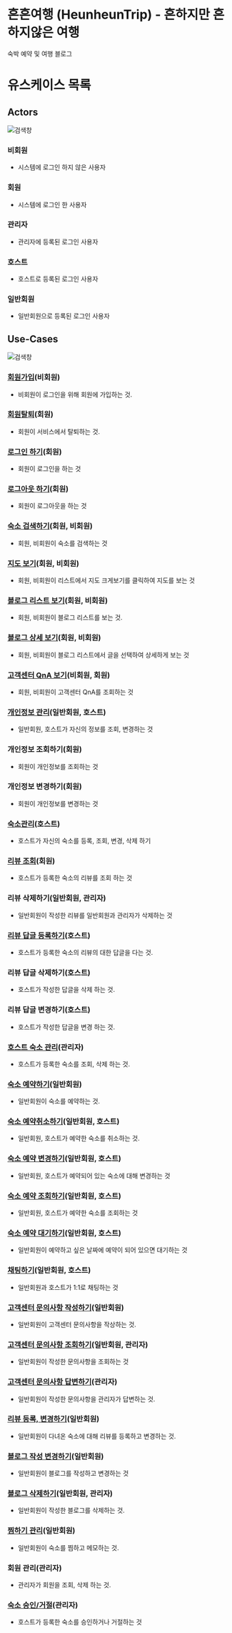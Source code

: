 # 흔흔여행 (HeunheunTrip) - 흔하지만 흔하지않은 여행
숙박 예약 및 여행 블로그

# 유스케이스 목록

## Actors
![검색창](../use-case/diagram/actors.jpg)

### 비회원
- 시스템에 로그인 하지 않은 사용자

### 회원
- 시스템에 로그인 한 사용자

### 관리자
- 관리자에 등록된 로그인 사용자

### 호스트
- 호스트로 등록된 로그인 사용자

### 일반회원
- 일반회원으로 등록된 로그인 사용자

## Use-Cases
![검색창](../use-case/diagram/usecases.jpeg)

### [회원가입](./lyu/회원가입.md)(비회원)
- 비회원이 로그인을 위해 회원에 가입하는 것.

### [회원탈퇴](./lyu/개인정보관리.md)(회원)
- 회원이 서비스에서 탈퇴하는 것.

### [로그인 하기](./lyu/로그인.md)(회원)
- 회원이 로그인을 하는 것

### [로그아웃 하기](./lyu/로그아웃.md)(회원)
- 회원이 로그아웃을 하는 것

### [숙소 검색하기](./byungjun/uc001-search.md)(회원, 비회원)
- 회원, 비회원이 숙소를 검색하는 것

### [지도 보기](./byungjun/uc002-viewMap.md)(회원, 비회원)
- 회원, 비회원이 리스트에서 지도 크게보기를 클릭하여 지도를 보는 것

### [블로그 리스트 보기](./minhee/06-bloglist.md)(회원, 비회원)
- 회원, 비회원이 블로그 리스트를 보는 것.

### [블로그 상세 보기](./minhee/07-blogdetail.md)(회원, 비회원)
- 회원, 비회원이 블로그 리스트에서 글을 선택하여 상세하게 보는 것

### [고객센터 QnA 보기](./minhee/01-Q&Aview.md)(비회원, 회원)
- 회원, 비회원이 고객센터 QnA를 조회하는 것

### [개인정보 관리](./lyu/개인정보관리.md)(일반회원, 호스트)
- 일반회원, 호스트가 자신의 정보를 조회, 변경하는 것

### 개인정보 조회하기(회원)
- 회원이 개인정보를 조회하는 것

### 개인정보 변경하기(회원)
- 회원이 개인정보를 변경하는 것

### [숙소관리](./sijin/uc-MyHostcrud.md)(호스트)
- 호스트가 자신의 숙소를 등록, 조회, 변경, 삭제 하기

### [리뷰 조회](./byungjun/uc004-reviewManagement.md)(회원)
- 호스트가 등록한 숙소의 리뷰를 조회 하는 것

### 리뷰 삭제하기(일반회원, 관리자)
- 일반회원이 작성한 리뷰를 일반회원과 관리자가 삭제하는 것

### [리뷰 답글 등록하기](./byungjun/uc005-reviewReplyManagement.md)(호스트)
- 호스트가 등록한 숙소의 리뷰의 대한 답글을 다는 것.

### 리뷰 답글 삭제하기(호스트)
- 호스트가 작성한 답글을 삭제 하는 것.

### 리뷰 답글 변경하기(호스트)
- 호스트가 작성한 답글을 변경 하는 것.

### [호스트 숙소 관리](./sijin/uc-ReservationlistHostcrud.md)(관리자)
- 호스트가 등록한 숙소를 조회, 삭제 하는 것.

### [숙소 예약하기](./jinwook/숙소예약하기.md)(일반회원)
- 일반회원이 숙소를 예약하는 것.

### [숙소 예약취소하기](./jinwook/숙소예약취소.md)(일반회원, 호스트)
- 일반회원, 호스트가 예약한 숙소를 취소하는 것.

### [숙소 예약 변경하기](./jinwook/숙소예약변경.md)(일반회원, 호스트)
- 일반회원, 호스트가 예약되어 있는 숙소에 대해 변경하는 것

### [숙소 예약 조회하기](./jinwook/숙소예약조회.md)(일반회원, 호스트)
- 일반회원, 호스트가 예약한 숙소를 조회하는 것

### [숙소 예약 대기하기](./jinwook/숙소예약대기.md)(일반회원, 호스트)
- 일반회원이 예약하고 싶은 날짜에 예약이 되어 있으면 대기하는 것

### [채팅하기](./minhee/05-chathost.md)(일반회원, 호스트)
- 일반회원과 호스트가 1:1로 채팅하는 것

### [고객센터 문의사항 작성하기](./minhee/02-question.md)(일반회원)
- 일반회원이 고객센터 문의사항을 작상하는 것.

### [고객센터 문의사항 조회하기](./minhee/04-questionansView.md)(일반회원, 관리자)
- 일반회원이 작성한 문의사항을 조회하는 것

### [고객센터 문의사항 답변하기](./minhee/03-questionans.md)(관리자)
- 일반회원이 작성한 문의사항을 관리자가 답변하는 것.

### [리뷰 등록, 변경하기](./byungjun/uc004-reviewManagement.md)(일반회원)
- 일반회원이 다녀온 숙소에 대해 리뷰를 등록하고 변경하는 것.

### [블로그 작성 변경하기](./minhee/08-blogcreateupdate.md)(일반회원)
- 일반회원이 블로그를 작성하고 변경하는 것

### [블로그 삭제하기](./minhee/09-blogdelete.md)(일반회원, 관리자)
- 일반회원이 작성한 블로그를 삭제하는 것.

### [찜하기 관리](./lyu/찜관리.md)(일반회원)
- 일반회원이 숙소를 찜하고 메모하는 것.

### 회원 관리(관리자)
- 관리자가 회원을 조회, 삭제 하는 것.

### [숙소 승인/거절](./sijin/uc-ManagerCrud.md)(관리자)
- 호스트가 등록한 숙소를 승인하거나 거절하는 것
